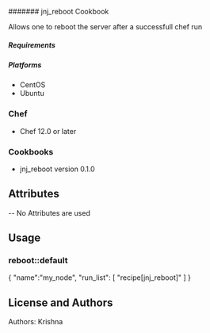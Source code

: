 ####### jnj_reboot Cookbook 

Allows one to reboot the server after a successfull chef run


##### Requirements

##### Platforms

 - CentOS
 - Ubuntu

### Chef

- Chef 12.0 or later

### Cookbooks

- jnj_reboot version 0.1.0

## Attributes

-- No Attributes are used

## Usage

### reboot::default

{
  "name":"my_node",
  "run_list": [
    "recipe[jnj_reboot]"
  ]
}

## License and Authors

Authors: Krishna

